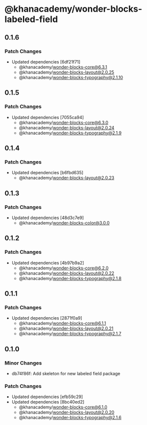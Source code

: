 # @khanacademy/wonder-blocks-labeled-field

## 0.1.6

### Patch Changes

-   Updated dependencies [6df21f71]
    -   @khanacademy/wonder-blocks-core@6.3.1
    -   @khanacademy/wonder-blocks-layout@2.0.25
    -   @khanacademy/wonder-blocks-typography@2.1.10

## 0.1.5

### Patch Changes

-   Updated dependencies [7055ca94]
    -   @khanacademy/wonder-blocks-core@6.3.0
    -   @khanacademy/wonder-blocks-layout@2.0.24
    -   @khanacademy/wonder-blocks-typography@2.1.9

## 0.1.4

### Patch Changes

-   Updated dependencies [b6fbd635]
    -   @khanacademy/wonder-blocks-layout@2.0.23

## 0.1.3

### Patch Changes

-   Updated dependencies [48d3c7e9]
    -   @khanacademy/wonder-blocks-color@3.0.0

## 0.1.2

### Patch Changes

-   Updated dependencies [4b97b9a2]
    -   @khanacademy/wonder-blocks-core@6.2.0
    -   @khanacademy/wonder-blocks-layout@2.0.22
    -   @khanacademy/wonder-blocks-typography@2.1.8

## 0.1.1

### Patch Changes

-   Updated dependencies [2871f0a9]
    -   @khanacademy/wonder-blocks-core@6.1.1
    -   @khanacademy/wonder-blocks-layout@2.0.21
    -   @khanacademy/wonder-blocks-typography@2.1.7

## 0.1.0

### Minor Changes

-   db74f86f: Add skeleton for new labeled field package

### Patch Changes

-   Updated dependencies [efb59c29]
-   Updated dependencies [8bc40ed2]
    -   @khanacademy/wonder-blocks-core@6.1.0
    -   @khanacademy/wonder-blocks-layout@2.0.20
    -   @khanacademy/wonder-blocks-typography@2.1.6
